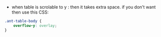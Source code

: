 *  when table is scrolable to y : then it takes extra space. if you don't want then use this CSS:
```Css
.ant-table-body {
	overflow-y: overlay;
}
```
